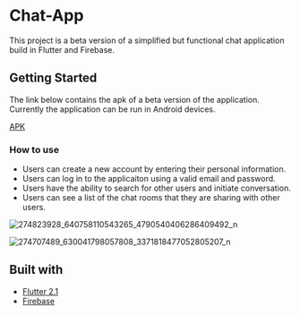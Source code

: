 # Chat-App

This project is a beta version of a simplified but functional chat application build in Flutter and Firebase.

## Getting Started

The link below contains the apk of a beta version of the application. Currently the application can be run in Android devices.

[APK](https://drive.google.com/file/d/1chYqIib5fpwXB_s1opcdMUgaxKAY9AEp/view?usp=sharing)

### How to use

- Users can create a new account by entering their personal information.
- Users can log in to the applicaiton using a valid email and password.
- Users have the ability to search for other users and initiate conversation.
- Users can see a list of the chat rooms that they are sharing with other users.


![274823928_640758110543265_4790540406286409492_n](https://user-images.githubusercontent.com/99279342/156810282-5c676fec-8d83-47a2-bdfe-fbbccff582ad.jpg)


![274707489_630041798057808_3371818477052805207_n](https://user-images.githubusercontent.com/99279342/156267062-98b1cee0-8372-49e8-9c8d-d57c54b0cccc.jpg)





## Built with

* [Flutter 2.1](https://flutter.dev/?gclid=CjwKCAiA6Y2QBhAtEiwAGHybPcVyifrnxlpAIyg2l9Oaow79u_W2-IJoxEPYWu8zdTVh0qYXMAEtvxoC2LUQAvD_BwE&gclsrc=aw.ds)
* [Firebase](https://firebase.google.com)

